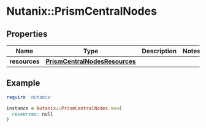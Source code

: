 # Nutanix::PrismCentralNodes

## Properties

| Name | Type | Description | Notes |
| ---- | ---- | ----------- | ----- |
| **resources** | [**PrismCentralNodesResources**](PrismCentralNodesResources.md) |  |  |

## Example

```ruby
require 'nutanix'

instance = Nutanix::PrismCentralNodes.new(
  resources: null
)
```

